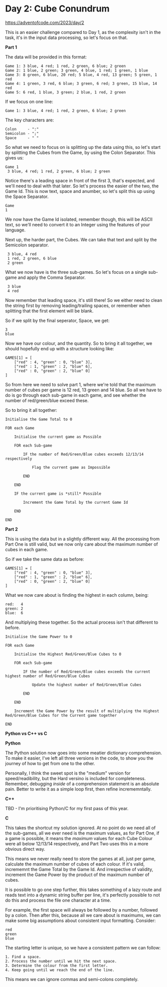 # Day 2: Cube Conundrum

https://adventofcode.com/2023/day/2

This is an easier challenge compared to Day 1, as the complexity isn't in the task, it's in the input data processing, so let's focus on that.

**Part 1**

The data will be provided in this format:

    Game 1: 3 blue, 4 red; 1 red, 2 green, 6 blue; 2 green
    Game 2: 1 blue, 2 green; 3 green, 4 blue, 1 red; 1 green, 1 blue
    Game 3: 8 green, 6 blue, 20 red; 5 blue, 4 red, 13 green; 5 green, 1 red
    Game 4: 1 green, 3 red, 6 blue; 3 green, 6 red; 3 green, 15 blue, 14 red
    Game 5: 6 red, 1 blue, 3 green; 2 blue, 1 red, 2 green

If we focus on one line:

    Game 1: 3 blue, 4 red; 1 red, 2 green, 6 blue; 2 green

The key characters are:

    Colon     - ":"
    Semicolon - ";"
    Space     - " "

So what we need to focus on is splitting up the data using this, so let's start by splitting the Cubes from the Game, by using the Colon Separator.  This gives us:

    Game 1
     3 blue, 4 red; 1 red, 2 green, 6 blue; 2 green

Notice there's a leading space in front of the first 3, that's expected, and we'll need to deal with that later.  So let's process the easier of the two, the Game Id.  This is now text, space and anumber, so let's split this up using the Space Separator.

    Game
    1

We now have the Game Id isolated, remember though, this will be ASCII text, so we'll need to convert it to an Integer using the features of your language.

Next up, the harder part, the Cubes.  We can take that text and split by the Semicolon separator.

     3 blue, 4 red
     1 red, 2 green, 6 blue
     2 green

What we now have is the three sub-games.  So let's focus on a single sub-game and apply the Comma Separator.

     3 blue
     4 red

Now remember that leading space, it's still there!  So we either need to clean the string first by removing leading/trailing spaces, or remember when splitting that the first element will be blank.

So if we split by the final seperator, Space, we get:

    3
    blue

Now we have our colour, and the quantity.  So to bring it all together, we should hopefully end up with a structure looking like:

    GAMES[1] = [
        ["red" : 4, "green" : 0, "blue" 3],
        ["red" : 1, "green" : 2, "blue" 6],
        ["red" : 0, "green" : 2, "blue" 0]
    ]

So from here we need to solve part 1, where we're told that the maximum number of cubes per game is 12 red, 13 green and 14 blue.  So all we have to do is go through each sub-game in each game, and see whether the number of red/green/blue exceed these.

So to bring it all together:

    Initialise the Game Total to 0

    FOR each Game

        Initialise the current game as Possible

        FOR each Sub-game

            IF the number of Red/Green/Blue cubes exceeds 12/13/14 respectively

                Flag the current game as Impossible

            END

        END

        IF the current game is *still* Possible

            Increment the Game Total by the current Game Id

        END

    END


**Part 2**

This is using the data but in a slightly different way.  All the processing from Part One is still valid, but we now only care about the maximum number of cubes in each game.

So if we take the same data as before:

    GAMES[1] = [
        ["red" : 4, "green" : 0, "blue" 3],
        ["red" : 1, "green" : 2, "blue" 6],
        ["red" : 0, "green" : 2, "blue" 0]
    ]

What we now care about is finding the highest in each column, being:

    red:   4
    green: 2
    blue:  6

And multiplying these together.  So the actual process isn't that different to before.

    Initialise the Game Power to 0

    FOR each Game

        Initialise the Highest Red/Green/Blue Cubes to 0

        FOR each Sub-game

            IF the number of Red/Green/Blue cubes exceeds the current highest number of Red/Green/Blue Cubes

                Update the highest number of Red/Green/Blue Cubes

            END

        END

        Increment the Game Power by the result of multiplying the Highest Red/Green/Blue Cubes for the Current game together

    END



**Python vs C++ vs C**

**Python**

The Python solution now goes into some meatier dictionary comprehension.  To make it easier, I've left all three versions in the code, to show you the journey of how to get from one to the other.

Personally, I think the sweet spot is the "medium" version for speed/readibility, but the Hard versino is included for completeness.  Remember, debugging *inside* of a comprehension statement is an absolute pain.  Better to write it as a simple loop first, then refine incrememntally.


**C++**

TBD - I'm prioritising Python/C for my first pass of this year.

**C**

This takes the shortcut my solution ignored.  At no point do we need all of the sub-games, all we ever need is the maximum values, as for Part One, if a game is possible, it means the *maximum* values for each Cube Colour were all below 12/13/14 respectively, and Part Two uses this in a more obvious direct way.

This means we never really need to store the games at all, just per game, calculate the maximum number of cubes of each colour.  If it's valid, incrememnt the Game Total by the Game Id.  And irrespective of validity, increment the Game Power by the product of the maximum number of cubes.

It is possible to go one step further, this takes something of a lazy route and reads text into a dynamic string buffer per line, it's perfectly possible to not do this and process the file one character at a time.

For example, the first space will always be followed by a number, followed by a colon.  Then after this, because all we care about is maximums, we can make some big assumptions about consistent input formatting.  Consider:

    red
    green
    blue

The starting letter is unique, so we have a consistent pattern we can follow:

    1. Find a space.
    2. Process the number until we hit the next space.
    3. Determine the colour from the first letter.
    4. Keep going until we reach the end of the line.

This means we can ignore commas and semi-colons completely.